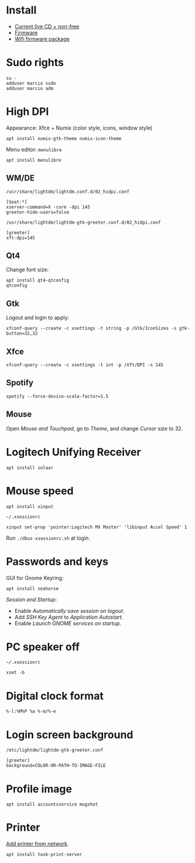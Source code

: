 # Install

- [Current live CD + non-free](http://cdimage.debian.org/cdimage/unofficial/non-free/cd-including-firmware/current-live/amd64/iso-hybrid/)
- [Firmware](https://wiki.debian.org/Firmware)
- [Wifi firmware package](https://packages.debian.org/stretch/all/firmware-iwlwifi/download
)

# Sudo rights

    su -
    adduser marcio sudo
    adduser marcio adm

# High DPI

Appearance: Xfce + Numix (color style, icons, window style)

    apt install numix-gtk-theme numix-icon-theme

Menu editor: `menulibre`

    apt install menulibre

## WM/DE

`/usr/share/lightdm/lightdm.conf.d/02_hidpi.conf`

    [Seat:*]
    xserver-command=X -core -dpi 145
    greeter-hide-users=false

`/usr/share/lightdm/lightdm-gtk-greeter.conf.d/02_hidpi.conf`

    [greeter]
    xft-dpi=145

## Qt4

Change font size:

    apt install qt4-qtconfig
    qtconfig

## Gtk

Logout and login to apply:

    xfconf-query --create -c xsettings -t string -p /Gtk/IconSizes -s gtk-button=32,32

## Xfce

    xfconf-query --create -c xsettings -t int -p /Xft/DPI -s 145

## Spotify

    spotify --force-device-scale-factor=1.5

## Mouse

Open *Mouse and Touchpad*, go to *Theme*, and change *Cursor size* to 32.

# Logitech Unifying Receiver

    apt install solaar

# Mouse speed

    apt install xinput

`~/.xsessionrc`

    xinput set-prop 'pointer:Logitech MX Master' 'libinput Accel Speed' 1

Run `./dbus-xsessionrc.sh` at login.

# Passwords and keys

GUI for Gnome Keyring:

    apt install seahorse

*Session and Startup*:
- Enable *Automatically save session on logout*.
- Add *SSH Key Agent* to *Application Autostart*.
- Enable *Launch GNOME services on startup*.

# PC speaker off

`~/.xsessionrc`

    xset -b

# Digital clock format

    %-l:%M%P %a %-m/%-e

# Login screen background

`/etc/lightdm/lightdm-gtk-greeter.conf`

    [greeter]
    background=COLOR-OR-PATH-TO-IMAGE-FILE

# Profile image

    apt install accountsservice mugshot

# Printer

[Add printer from network](http://localhost:631).

    apt install task-print-server
